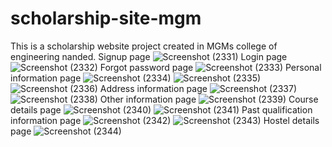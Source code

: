 # scholarship-site-mgm
This is a scholarship website project created in MGMs college of engineering nanded.
Signup page
![Screenshot (2331)](https://user-images.githubusercontent.com/108232332/183235024-db7e11b2-dd0b-48ab-83ee-df8fb6d77674.png)
Login page
![Screenshot (2332)](https://user-images.githubusercontent.com/108232332/183235041-c7bdb286-20c7-4094-86d9-02e5f73686e5.png)
Forgot password page
![Screenshot (2333)](https://user-images.githubusercontent.com/108232332/183235049-af59279a-7f16-473b-99e7-1dfa6f54673e.png)
Personal information page
![Screenshot (2334)](https://user-images.githubusercontent.com/108232332/183235055-995a5e38-560f-4071-be5d-98d2c08ae07d.png)
![Screenshot (2335)](https://user-images.githubusercontent.com/108232332/183235056-1d74269b-7ed4-43b7-b95c-9007de25df21.png)
![Screenshot (2336)](https://user-images.githubusercontent.com/108232332/183235057-0493d798-07e5-4808-89ec-78538dc66113.png)
Address information page
![Screenshot (2337)](https://user-images.githubusercontent.com/108232332/183235069-e1a373d1-9923-424b-ab0d-79fa51794f01.png)
![Screenshot (2338)](https://user-images.githubusercontent.com/108232332/183235072-8272cb35-db5a-49ef-a224-b066c4b891b3.png)
Other information page
![Screenshot (2339)](https://user-images.githubusercontent.com/108232332/183235103-d65462d2-e11b-466c-8ad3-66f5cfc99f55.png)
Course details page
![Screenshot (2340)](https://user-images.githubusercontent.com/108232332/183235119-7f582bcd-bbf3-4ab3-ab33-58b21be022c2.png)
![Screenshot (2341)](https://user-images.githubusercontent.com/108232332/183235120-1ede6b66-c535-495a-9ce7-3beaa1a6dda1.png)
Past qualification information page
![Screenshot (2342)](https://user-images.githubusercontent.com/108232332/183235131-51d670e2-7321-430c-9739-1400b3c452bc.png)
![Screenshot (2343)](https://user-images.githubusercontent.com/108232332/183235134-68dfb1e1-12c7-496e-8e3d-d6f9e8f5c953.png)
Hostel details page
![Screenshot (2344)](https://user-images.githubusercontent.com/108232332/183235145-33be28ed-cfa2-4c60-9dbe-5b76c8021aca.png)
